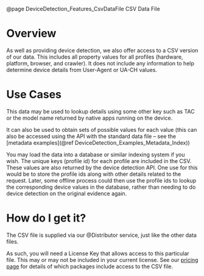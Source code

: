 @page DeviceDetection_Features_CsvDataFile CSV Data File

# Overview

As well as providing device detection, we also offer access to a CSV version of our data.
This includes all property values for all profiles (hardware, platform, browser, and crawler). It does not include any information to help determine device details from User-Agent or UA-CH values.

# Use Cases

This data may be used to lookup details using some other key such as TAC or the model name returned by native apps running on the device. 

It can also be used to obtain sets of possible values for each value (this can also be accessed using the API with the standard data file – see the [metadata examples](@ref DeviceDetection_Examples_Metadata_Index))

You may load the data into a database or similar indexing system if you wish. The unique keys (profile id) for each profile are included in the CSV. These values are also returned by the device detection API. One use for this would be to store the profile ids along with other details related to the request. Later, some offline process could then use the profile ids to lookup the corresponding device values in the database, rather than needing to do device detection on the original evidence again.

# How do I get it?

The CSV file is supplied via our @Distributor service, just like the other data files. 

As such, you will need a License Key that allows access to this particular file. This may or may not be included in your current license. See our [pricing page](https://51degrees.com/pricing) for details of which packages include access to the CSV file.
